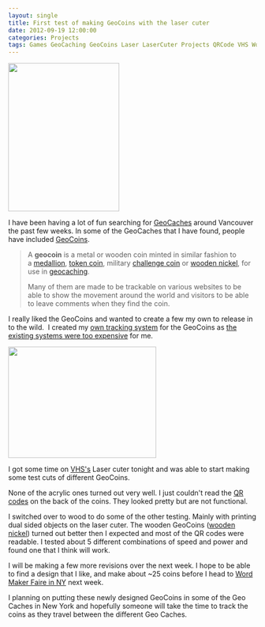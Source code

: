 ```yaml
---
layout: single
title: First test of making GeoCoins with the laser cuter
date: 2012-09-19 12:00:00
categories: Projects
tags: Games GeoCaching GeoCoins Laser LaserCuter Projects QRCode VHS Wood
---
```

<img class="alignright size-medium wp-image-2854" title="2012-09-18 23.39.19" src="/public/uploads/2012/09/2012-09-18-23.39.19-225x300.jpg" alt="" width="225" height="300" />

I have been having a lot of fun searching for <a href="http://en.wikipedia.org/wiki/Geocaching">GeoCaches</a> around Vancouver the past few weeks. In some of the GeoCaches that I have found, people have included <a href="http://en.wikipedia.org/wiki/Geocoin">GeoCoins</a>.
<blockquote>A <strong>geocoin</strong> is a metal or wooden coin minted in similar fashion to a <a title="Medallion" href="http://en.wikipedia.org/wiki/Medallion">medallion</a>, <a title="Token coin" href="http://en.wikipedia.org/wiki/Token_coin">token coin</a>, military <a title="Challenge coin" href="http://en.wikipedia.org/wiki/Challenge_coin">challenge coin</a> or <a title="Wooden nickel" href="http://en.wikipedia.org/wiki/Wooden_nickel">wooden nickel</a>, for use in <a title="Geocaching" href="http://en.wikipedia.org/wiki/Geocaching">geocaching</a>.

Many of them are made to be trackable on various websites to be able to show the movement around the world and visitors to be able to leave comments when they find the coin.</blockquote>
I really liked the GeoCoins and wanted to create a few my own to release in to the wild.  I created my <a href="http://www.abluestar.com/utilities/thing/?act=view&amp;id=19">own tracking system</a> for the GeoCoins as <a href="/thing-tracking-system-and-geocaching/">the existing systems were too expensive</a> for me.

<a style="color: #ff4b33; line-height: 24px; font-size: 16px;" href="/public/uploads/2012/09/2012-09-18-23.38.49.jpg"><img class="size-medium wp-image-2853 alignleft" title="2012-09-18 23.38.49" src="/public/uploads/2012/09/2012-09-18-23.38.49-300x225.jpg" alt="" width="300" height="225" /></a>

I got some time on <a href="http://vancouver.hackspace.ca/wp/">VHS's</a> Laser cuter tonight and was able to start making some test cuts of different GeoCoins.

None of the acrylic ones turned out very well. I just couldn't read the <a href="http://en.wikipedia.org/wiki/QR_code">QR codes</a> on the back of the coins. They looked pretty but are not functional.

I switched over to wood to do some of the other testing. Mainly with printing dual sided objects on the laser cuter. The wooden GeoCoins (<a href="http://en.wikipedia.org/wiki/Wooden_nickel">wooden nickel</a>) turned out better then I expected and most of the QR codes were readable. I tested about 5 different combinations of speed and power and found one that I think will work.

I will be making a few more revisions over the next week. I hope to be able to find a design that I like, and make about ~25 coins before I head to <a href="http://makerfaire.com/newyork/2012/index.html">Word Maker Faire in NY</a> next week.

I planning on putting these newly designed GeoCoins in some of the Geo Caches in New York and hopefully someone will take the time to track the coins as they travel between the different Geo Caches.

&nbsp;

&nbsp;
